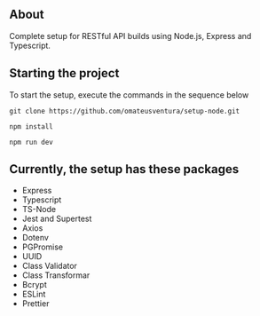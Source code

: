 ## About

Complete setup for RESTful API builds using Node.js, Express and Typescript.

## Starting the project

To start the setup, execute the commands in the sequence below

```
git clone https://github.com/omateusventura/setup-node.git
```

```
npm install
```

```
npm run dev
```

## Currently, the setup has these packages

- Express
- Typescript
- TS-Node
- Jest and Supertest
- Axios
- Dotenv
- PGPromise
- UUID
- Class Validator
- Class Transformar
- Bcrypt
- ESLint
- Prettier
